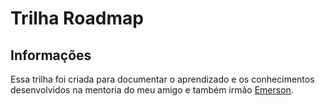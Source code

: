 # Trilha Roadmap

## Informações

Essa trilha foi criada para documentar o aprendizado e os conhecimentos desenvolvidos na mentoria do meu amigo e também irmão [Emerson](github.com/emerson3/).




